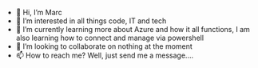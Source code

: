 - 👋 Hi, I’m Marc
- 👀 I’m interested in all things code, IT and tech
- 🌱 I’m currently learning more about Azure and how it all functions, I am also learning how to connect and manage via powershell
- 💞️ I’m looking to collaborate on nothing at the moment 
- 📫 How to reach me? Well, just send me a message....

